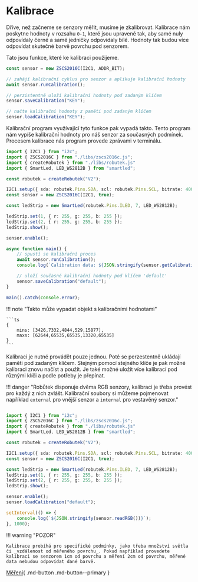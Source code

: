 # Kalibrace

Dříve, než začneme se senzory měřit, musíme je zkalibrovat. Kalibrace nám poskytne hodnoty v rozsahu `0-1`, které jsou upravené tak, aby samé nuly odpovídaly černé a samé jedničky odpovídaly bílé. Hodnoty tak budou více odpovídat skutečné barvě povrchu pod senzorem.

Tato jsou funkce, které ke kalibraci použijeme.

```ts
const sensor = new ZSCS2016C(I2C1, ADDR_BIT);

// zahájí kalibrační cyklus pro senzor a aplikuje kalibrační hodnoty
await sensor.runCalibration();

// perzistentně uloží kalibrační hodnoty pod zadaným klíčem
sensor.saveCalibration("KEY");

// načte kalibrační hodnoty z paměti pod zadaným klíčem
sensor.loadCalibration("KEY");
```

Kalibrační program využívající tyto funkce pak vypadá takto. Tento program nám vypíše kalibrační hodnoty pro náš senzor za současných podmínek. Procesem kalibrace nás program provede zprávami v terminálu.

```ts
import { I2C1 } from "i2c";
import { ZSCS2016C } from "./libs/zscs2016c.js";
import { createRobutek } from "./libs/robutek.js"
import { SmartLed, LED_WS2812B } from "smartled";

const robutek = createRobutek("V2");

I2C1.setup({ sda: robutek.Pins.SDA, scl: robutek.Pins.SCL, bitrate: 400000 });
const sensor = new ZSCS2016C(I2C1, true);

const ledStrip = new SmartLed(robutek.Pins.ILED, 7, LED_WS2812B);

ledStrip.set(1, { r: 255, g: 255, b: 255 });
ledStrip.set(2, { r: 255, g: 255, b: 255 });
ledStrip.show();

sensor.enable();

async function main() {
    // spustí se kalibrační proces
    await sensor.runCalibration();
    console.log(`Calibration data: ${JSON.stringify(sensor.getCalibration())}`);

    // uloží současné kalibrační hodnoty pod klíčem 'default'
    sensor.saveCalibration("default");
}

main().catch(console.error);

```

!!! note "Takto může vypadat objekt s kalibračními hodnotami"

    ```ts
    {
        mins: [3426,7332,4844,529,15877],
        maxs: [62644,65535,65535,13320,65535]
    }
    ```

Kalibraci je nutné provádět pouze jednou. Poté se perzestentně ukládají paměti pod zadaným klíčem. Stejným pomocí stejného klíče je pak možné kalibraci znovu načíst a použít. Je také možné uložit více kalibrací pod různými klíči a podle potřeby je přepínat.

!!! danger "Robůtek disponuje dvěma RGB senzory, kalibraci je třeba provést pro každý z nich zvlášt. Kalibrační soubory si můžeme pojmenovat například `external` pro vnější senzor a `internal` pro vestavěný senzor."

```ts

import { I2C1 } from "i2c";
import { ZSCS2016C } from "./libs/zscs2016c.js";
import { createRobutek } from "./libs/robutek.js"
import { SmartLed, LED_WS2812B } from "smartled";

const robutek = createRobutek("V2");

I2C1.setup({ sda: robutek.Pins.SDA, scl: robutek.Pins.SCL, bitrate: 400000 });
const sensor = new ZSCS2016C(I2C1, true);

const ledStrip = new SmartLed(robutek.Pins.ILED, 7, LED_WS2812B);
ledStrip.set(1, { r: 255, g: 255, b: 255 });
ledStrip.set(2, { r: 255, g: 255, b: 255 });
ledStrip.show();

sensor.enable();
sensor.loadCalibration("default");

setInterval(() => {
    console.log(`${JSON.stringify(sensor.readRGB())}`);
}, 1000);

```

!!! warning "POZOR"

    Kalibrace probíhá pro specifické podmínky, jako třeba množství světla či _vzdálenost od měřeného povrchu_. Pokud například provedete kalibraci se senzorem 1cm od povrchu a měření 2cm od povrchu, měřené data nebudou odpovídat dané barvě.

[Měření](readData.md){ .md-button .md-button--primary }

